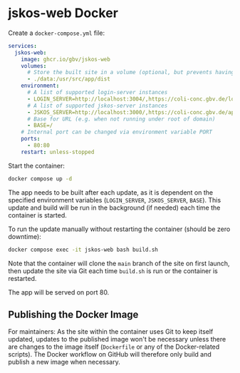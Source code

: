 # jskos-web Docker

Create a `docker-compose.yml` file:

```yml
services:
  jskos-web:
    image: ghcr.io/gbv/jskos-web
    volumes:
      # Store the built site in a volume (optional, but prevents having to rebuild the site if the container is recreated)
      - ./data:/usr/src/app/dist
    environment:
      # A list of supported login-server instances
      - LOGIN_SERVER=http://localhost:3004/,https://coli-conc.gbv.de/login/
      # A list of supported jskos-server instances
      - JSKOS_SERVER=http://localhost:3000/,https://coli-conc.gbv.de/api/
      # Base for URL (e.g. when not running under root of domain)
      - BASE=/
    # Internal port can be changed via environment variable PORT
    ports:
      - 80:80
    restart: unless-stopped
```

Start the container:

```sh
docker compose up -d
```

The app needs to be built after each update, as it is dependent on the specified environment variables (`LOGIN_SERVER`, `JSKOS_SERVER`, `BASE`). This update and build will be run in the background (if needed) each time the container is started.

To run the update manually without restarting the container (should be zero downtime):

```sh
docker compose exec -it jskos-web bash build.sh
```

Note that the container will clone the `main` branch of the site on first launch, then update the site via Git each time `build.sh` is run or the container is restarted.

The app will be served on port 80.

## Publishing the Docker Image

For maintainers: As the site within the container uses Git to keep itself updated, updates to the published image won't be necessary unless there are changes to the image itself (`Dockerfile` or any of the Docker-related scripts). The Docker workflow on GitHub will therefore only build and publish a new image when necessary.
